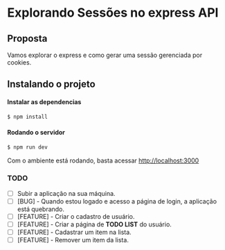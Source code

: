 Explorando Sessões no express API
===

## Proposta
Vamos explorar o express e como gerar uma sessão gerenciada por cookies.

## Instalando o projeto


#### Instalar as dependencias
```javascript
$ npm install
```

#### Rodando o servidor
```javascript
$ npm run dev
```

Com o ambiente está rodando, basta acessar [http://localhost:3000](http://localhost:3000)



### TODO

- [ ] Subir a aplicação na sua máquina.
- [ ] [BUG] - Quando estou logado e acesso a página de login, a aplicação está quebrando.
- [ ] [FEATURE] - Criar o cadastro de usuário.
- [ ] [FEATURE] - Criar a página de **TODO LIST** do usuário.
- [ ] [FEATURE] - Cadastrar um item na lista.
- [ ] [FEATURE] - Remover um item da lista.